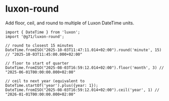 # luxon-round

Add floor, ceil, and round to multiple of Luxon DateTime units.

    import { DateTime } from 'luxon';
    import '@g71/luxon-round';

    // round to closest 15 minutes
    DateTime.fromISO("2025-10-03T11:47:11.014+02:00").round('minute', 15) // "2025-10-03T11:45:00.000+02:00"

    // floor to start of quarter
    DateTime.fromISO("2025-08-03T16:59:12.014+02:00").floor('month', 3) // "2025-06-01T00:00:00.000+02:00"
    
    // ceil to next year (equivalent to DateTime.startOf('year').plus({year: 1});
    DateTime.fromISO("2025-08-03T16:59:12.014+02:00").ceil('year', 1) // "2026-01-01T00:00:00.000+02:00"
